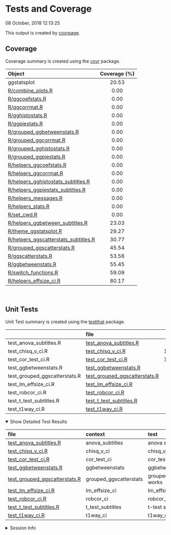Tests and Coverage
================
08 October, 2018 12:13:25

This output is created by
[covrpage](https://github.com/yonicd/covrpage).

## Coverage

Coverage summary is created using the
[covr](https://github.com/r-lib/covr)
package.

| Object                                                                            | Coverage (%) |
| :-------------------------------------------------------------------------------- | :----------: |
| ggstatsplot                                                                       |    20.53     |
| [R/combine\_plots.R](../R/combine_plots.R)                                        |     0.00     |
| [R/ggcoefstats.R](../R/ggcoefstats.R)                                             |     0.00     |
| [R/ggcorrmat.R](../R/ggcorrmat.R)                                                 |     0.00     |
| [R/gghistostats.R](../R/gghistostats.R)                                           |     0.00     |
| [R/ggpiestats.R](../R/ggpiestats.R)                                               |     0.00     |
| [R/grouped\_ggbetweenstats.R](../R/grouped_ggbetweenstats.R)                      |     0.00     |
| [R/grouped\_ggcorrmat.R](../R/grouped_ggcorrmat.R)                                |     0.00     |
| [R/grouped\_gghistostats.R](../R/grouped_gghistostats.R)                          |     0.00     |
| [R/grouped\_ggpiestats.R](../R/grouped_ggpiestats.R)                              |     0.00     |
| [R/helpers\_ggcoefstats.R](../R/helpers_ggcoefstats.R)                            |     0.00     |
| [R/helpers\_ggcorrmat.R](../R/helpers_ggcorrmat.R)                                |     0.00     |
| [R/helpers\_gghistostats\_subtitles.R](../R/helpers_gghistostats_subtitles.R)     |     0.00     |
| [R/helpers\_ggpiestats\_subtitles.R](../R/helpers_ggpiestats_subtitles.R)         |     0.00     |
| [R/helpers\_messages.R](../R/helpers_messages.R)                                  |     0.00     |
| [R/helpers\_stats.R](../R/helpers_stats.R)                                        |     0.00     |
| [R/set\_cwd.R](../R/set_cwd.R)                                                    |     0.00     |
| [R/helpers\_ggbetween\_subtitles.R](../R/helpers_ggbetween_subtitles.R)           |    23.03     |
| [R/theme\_ggstatsplot.R](../R/theme_ggstatsplot.R)                                |    29.27     |
| [R/helpers\_ggscatterstats\_subtitles.R](../R/helpers_ggscatterstats_subtitles.R) |    30.77     |
| [R/grouped\_ggscatterstats.R](../R/grouped_ggscatterstats.R)                      |    45.54     |
| [R/ggscatterstats.R](../R/ggscatterstats.R)                                       |    53.56     |
| [R/ggbetweenstats.R](../R/ggbetweenstats.R)                                       |    55.45     |
| [R/switch\_functions.R](../R/switch_functions.R)                                  |    59.09     |
| [R/helpers\_effsize\_ci.R](../R/helpers_effsize_ci.R)                             |    80.17     |

<br>

## Unit Tests

Unit Test summary is created using the
[testthat](https://github.com/r-lib/testthat)
package.

|                                 | file                                                                      |  n | time | error | failed | skipped | warning |
| ------------------------------- | :------------------------------------------------------------------------ | -: | ---: | ----: | -----: | ------: | ------: |
| test\_anova\_subtitles.R        | [test\_anova\_subtitles.R](testthat/test_anova_subtitles.R)               |  4 | 0.87 |     0 |      0 |       0 |       0 |
| test\_chisq\_v\_ci.R            | [test\_chisq\_v\_ci.R](testthat/test_chisq_v_ci.R)                        | 10 | 2.57 |     0 |      0 |       0 |       0 |
| test\_cor\_test\_ci.R           | [test\_cor\_test\_ci.R](testthat/test_cor_test_ci.R)                      | 12 | 0.43 |     0 |      0 |       0 |       0 |
| test\_ggbetweenstats.R          | [test\_ggbetweenstats.R](testthat/test_ggbetweenstats.R)                  |  1 | 2.16 |     0 |      0 |       1 |       0 |
| test\_grouped\_ggscatterstats.R | [test\_grouped\_ggscatterstats.R](testthat/test_grouped_ggscatterstats.R) |  1 | 0.11 |     0 |      0 |       0 |       0 |
| test\_lm\_effsize\_ci.R         | [test\_lm\_effsize\_ci.R](testthat/test_lm_effsize_ci.R)                  |  9 | 3.57 |     0 |      0 |       0 |       0 |
| test\_robcor\_ci.R              | [test\_robcor\_ci.R](testthat/test_robcor_ci.R)                           |  8 | 0.23 |     0 |      0 |       0 |       0 |
| test\_t\_test\_subtitles.R      | [test\_t\_test\_subtitles.R](testthat/test_t_test_subtitles.R)            |  1 | 0.83 |     0 |      0 |       0 |       0 |
| test\_t1way\_ci.R               | [test\_t1way\_ci.R](testthat/test_t1way_ci.R)                             |  5 | 4.80 |     0 |      0 |       0 |       0 |

<details open>

<summary> Show Detailed Test Results
</summary>

| file                                                                             | context                 | test                          | status  |  n | time |
| :------------------------------------------------------------------------------- | :---------------------- | :---------------------------- | :------ | -: | ---: |
| [test\_anova\_subtitles.R](testthat/test_anova_subtitles.R#L30_L33)              | anova\_subtitles        | anova subtitles work          | PASS    |  4 | 0.87 |
| [test\_chisq\_v\_ci.R](testthat/test_chisq_v_ci.R#L43_L47)                       | chisq\_v\_ci            | chisq\_v\_ci works            | PASS    | 10 | 2.57 |
| [test\_cor\_test\_ci.R](testthat/test_cor_test_ci.R#L43_L47)                     | cor\_test\_ci           | cor\_test\_ci works           | PASS    | 12 | 0.43 |
| [test\_ggbetweenstats.R](testthat/test_ggbetweenstats.R#L17_L20)                 | ggbetweenstats          | ggbetweenstats works          | SKIPPED |  1 | 2.16 |
| [test\_grouped\_ggscatterstats.R](testthat/test_grouped_ggscatterstats.R#L7_L15) | grouped\_ggscatterstats | grouped\_ggscatterstats works | PASS    |  1 | 0.11 |
| [test\_lm\_effsize\_ci.R](testthat/test_lm_effsize_ci.R#L65_L69)                 | lm\_effsize\_ci         | lm\_effsize\_ci works         | PASS    |  9 | 3.57 |
| [test\_robcor\_ci.R](testthat/test_robcor_ci.R#L37_L41)                          | robcor\_ci              | robcor\_ci works              | PASS    |  8 | 0.23 |
| [test\_t\_test\_subtitles.R](testthat/test_t_test_subtitles.R#L41_L45)           | t\_test\_subtitles      | t-test subtitles work         | PASS    |  1 | 0.83 |
| [test\_t1way\_ci.R](testthat/test_t1way_ci.R#L56)                                | t1way\_ci               | t1way\_ci works               | PASS    |  5 | 4.80 |

</details>

<details>

<summary> Session Info </summary>

| Field    | Value                            |
| :------- | :------------------------------- |
| Version  | R version 3.5.1 (2018-07-02)     |
| Platform | x86\_64-w64-mingw32/x64 (64-bit) |
| Running  | Windows \>= 8 x64 (build 9200)   |
| Language | English\_United States           |
| Timezone | America/New\_York                |

| Package  | Version    |
| :------- | :--------- |
| testthat | 2.0.0      |
| covr     | 3.2.0.9000 |
| covrpage | 0.0.59     |

</details>

<!--- Final Status : skipped/warning --->
